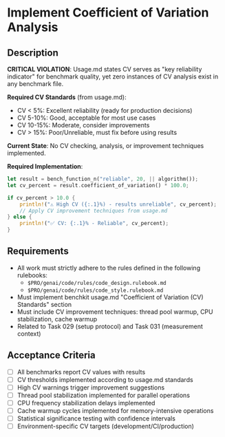 # Implement Coefficient of Variation Analysis

## Description

**CRITICAL VIOLATION**: Usage.md states CV serves as "key reliability indicator" for benchmark quality, yet zero instances of CV analysis exist in any benchmark file.

**Required CV Standards** (from usage.md):
- CV < 5%: Excellent reliability (ready for production decisions)
- CV 5-10%: Good, acceptable for most use cases
- CV 10-15%: Moderate, consider improvements
- CV > 15%: Poor/Unreliable, must fix before using results

**Current State**: No CV checking, analysis, or improvement techniques implemented.

**Required Implementation**:
```rust
let result = bench_function_n("reliable", 20, || algorithm());
let cv_percent = result.coefficient_of_variation() * 100.0;

if cv_percent > 10.0 {
    println!("⚠️ High CV ({:.1}%) - results unreliable", cv_percent);
    // Apply CV improvement techniques from usage.md
} else {
    println!("✅ CV: {:.1}% - Reliable", cv_percent);
}
```

## Requirements

-   All work must strictly adhere to the rules defined in the following rulebooks:
    -   `$PRO/genai/code/rules/code_design.rulebook.md`
    -   `$PRO/genai/code/rules/code_style.rulebook.md`
-   Must implement benchkit usage.md "Coefficient of Variation (CV) Standards" section
-   Must include CV improvement techniques: thread pool warmup, CPU stabilization, cache warmup
-   Related to Task 029 (setup protocol) and Task 031 (measurement context)

## Acceptance Criteria

-   [ ] All benchmarks report CV values with results
-   [ ] CV thresholds implemented according to usage.md standards
-   [ ] High CV warnings trigger improvement suggestions
-   [ ] Thread pool stabilization implemented for parallel operations
-   [ ] CPU frequency stabilization delays implemented
-   [ ] Cache warmup cycles implemented for memory-intensive operations
-   [ ] Statistical significance testing with confidence intervals
-   [ ] Environment-specific CV targets (development/CI/production)